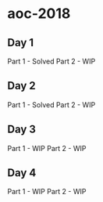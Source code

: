 # aoc-2018

## Day 1
Part 1 - Solved
Part 2 - WIP

## Day 2
Part 1 - Solved
Part 2 - WIP

## Day 3
Part 1 - WIP
Part 2 - WIP

## Day 4
Part 1 - WIP
Part 2 - WIP